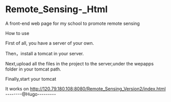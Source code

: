 # Remote_Sensing-_Html
A front-end web page for my school to promote remote sensing

How to use

First of all, you have a server of your own.

Then，install a tomcat in your server.

Next,upload all the files in the project to the server,under the wepapps folder in your tomcat path.

Finally,start your tomcat

It works on http://120.79.180.108:8080/Remote_Sensing_Version2/index.html
--------@Hugo---------
